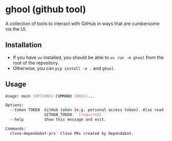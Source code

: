 # ghool (github tool)

A collection of tools to interact with GitHub in ways that are cumbersome via the UI.

## Installation

* If you have `uv` installed, you should be able to `uv run -m ghool` from the root of the repository.
* Otherwise, you can `pip install -e .` and `ghool`.

## Usage

<!-- usage -->
```bash
Usage: main [OPTIONS] COMMAND [ARGS]...

Options:
  --token TOKEN  GitHub token (e.g. personal access token). Also read from
                 GITHUB_TOKEN.  [required]
  --help         Show this message and exit.

Commands:
  close-dependabot-prs  Close PRs created by Dependabot.

```
<!-- end usage -->

